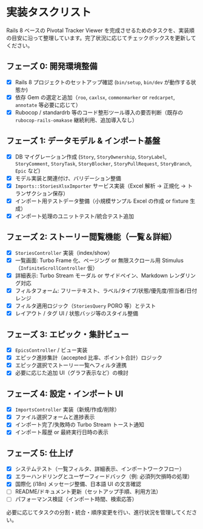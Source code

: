 # 実装タスクリスト

Rails 8 ベースの Pivotal Tracker Viewer を完成させるためのタスクを、実装順の目安に沿って整理しています。完了状況に応じてチェックボックスを更新してください。

## フェーズ 0: 開発環境整備
- [x] Rails 8 プロジェクトのセットアップ確認 (`bin/setup`, `bin/dev` が動作する状態か)
- [x] 依存 Gem の選定と追加（`roo`, `caxlsx`, `commonmarker` or `redcarpet`, `annotate` 等必要に応じて）
- [x] Rubocop / standardrb 等のコード整形ツール導入の要否判断（既存の `rubocop-rails-omakase` 継続利用、追加導入なし）

## フェーズ 1: データモデル & インポート基盤
- [x] DB マイグレーション作成 (`Story`, `StoryOwnership`, `StoryLabel`, `StoryComment`, `StoryTask`, `StoryBlocker`, `StoryPullRequest`, `StoryBranch`, `Epic` など)
- [x] モデル実装と関連付け、バリデーション整備
- [x] `Imports::StoriesXlsxImporter` サービス実装（Excel 解析 → 正規化 → トランザクション保存）
- [x] インポート用テストデータ整備（小規模サンプル Excel の作成 or fixture 生成）
- [x] インポート処理のユニットテスト/統合テスト追加

## フェーズ 2: ストーリー閲覧機能（一覧＆詳細）
- [x] `StoriesController` 実装（index/show）
- [x] 一覧画面: Turbo Frame 化、ページング or 無限スクロール用 Stimulus（`InfiniteScrollController` 仮）
- [x] 詳細表示: Turbo Stream モーダル or サイドペイン、Markdown レンダリング対応
- [x] フィルタフォーム: フリーテキスト、ラベル/タイプ/状態/優先度/担当者/日付レンジ
- [x] フィルタ適用ロジック（`StoriesQuery` PORO 等）とテスト
- [x] レイアウト / タグ UI / 状態バッジ等のスタイル整備

## フェーズ 3: エピック・集計ビュー
- [x] `EpicsController` / ビュー実装
- [x] エピック進捗集計（accepted 比率、ポイント合計）ロジック
- [x] エピック選択でストーリー一覧へフィルタ連携
- [x] 必要に応じた追加 UI（グラフ表示など）の検討

## フェーズ 4: 設定・インポート UI
- [x] `ImportsController` 実装（新規/作成/削除）
- [x] ファイル選択フォームと進捗表示
- [x] インポート完了/失敗時の Turbo Stream トースト通知
- [x] インポート履歴 or 最終実行日時の表示

## フェーズ 5: 仕上げ
- [x] システムテスト（一覧フィルタ、詳細表示、インポートワークフロー）
- [x] エラーハンドリングとユーザーフィードバック（例: 必須列欠損時の処理）
- [x] 国際化 (i18n) メッセージ整備、日本語 UI の文言確認
- [ ] README/ドキュメント更新（セットアップ手順、利用方法）
- [ ] パフォーマンス検証（インポート時間、検索応答）

必要に応じてタスクの分割・統合・順序変更を行い、進行状況を管理してください。
